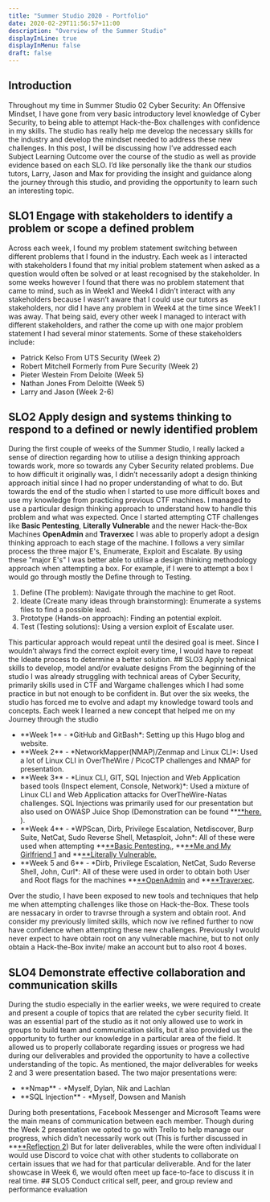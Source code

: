 ```yaml
---
title: "Summer Studio 2020 - Portfolio"
date: 2020-02-29T11:56:57+11:00
description: "Overview of the Summer Studio"
displayInLine: true
displayInMenu: false
draft: false
---
```


## Introduction 
Throughout my time in Summer Studio 02 Cyber Security: An Offensive Mindset, I have gone from very basic introductory level knowledge of Cyber Security, to being able to attempt Hack-the-Box challenges with confidence in my skills.
The studio has really help me develop the necessary skills for the industry and develop the mindset needed to address these new challenges. 
In this post, I will be discussing how I’ve addressed each Subject Learning Outcome over the course of the studio as well as provide evidence based on each SLO.
I’d like personally like the thank our studios tutors, Larry, Jason and Max for providing the insight and guidance along the journey through this studio, and providing the opportunity to learn such an interesting topic.

## SLO1 Engage with stakeholders to identify a problem or scope a defined problem
Across each week, I found my problem statement switching between different problems that I found in the industry. Each week as I interacted with stakeholders I found that my initial problem statement when asked as a question would often be solved or at least recognised by the stakeholder.
In some weeks however I found that there was no problem statement that came to mind, such as in Week1 and Week4 I didn’t interact with any stakeholders because I wasn’t aware that I could use our tutors as stakeholders, nor did I have any problem in Week4 at the time since Week1 I was away.
That being said, every other week I managed to interact with different stakeholders, and rather the come up with one major problem statement I had several minor statements. 
Some of these stakeholders include:
<ul>
<li>
Patrick Kelso From UTS Security (Week 2)
</li>
<li>
Robert Mitchell Formerly from Pure Security (Week 2)
</li>
<li>
Pieter Westein From Deloite (Week 5)
</li>
<li>
Nathan Jones From Deloitte (Week 5)
</li>
<li>
Larry and Jason (Week 2-6)
</li>
</ul>


## SLO2 Apply design and systems thinking to respond to a defined or newly identified problem
During the first couple of weeks of the Summer Studio, I really lacked a sense of direction regarding how to utilise a design thinking approach towards work, more so towards any Cyber Security related problems. Due to how difficult it originally was, I didn’t necessarily adopt a design thinking approach initial since I had no proper understanding of what to do.
But towards the end of the studio when I started to use more difficult boxes and use my knowledge from practicing previous CTF machines. I managed to use a particular design thinking approach to understand how to handle this problem and what was expected. 
Once I started attempting CTF challenges like **Basic Pentesting**, **Literally Vulnerable** and the newer Hack-the-Box Machines **OpenAdmin** and **Traverxec** I was able to properly adopt a design thinking approach to each stage of the machine.
I follows a very similar process the three major E's, Enumerate, Exploit and Escalate. By using these "major E's" I was better able to utilise a design thinking methodology approach when attempting a box.
For example, if I were to attempt a box I would go through mostly the Define through to Testing.
<ol>
<li>
Define (The problem): Navigate through the machine to get Root.
</li>
<li>
Ideate (Create many ideas through brainstorming): Enumerate a systems files to find a possible lead.
</li>
<li>
Prototype (Hands-on approach): Finding an potential exploit.
</li>
<li>
Test (Testing solutions): Using a version exploit of Escalate user.
</li>
</ol>
This particular approach would repeat until the desired goal is meet.
Since I wouldn’t always find the correct exploit every time, I would have to repeat the Ideate process to determine a better solution.
## SLO3 Apply technical skills to develop, model and/or evaluate designs
From the beginning of the studio I was already struggling with technical areas of Cyber Security, primarily skills used in CTF and Wargame challenges which I had some practice in but not enough to be confident in.
But over the six weeks, the studio has forced me to evolve and adapt my knowledge toward tools and concepts. Each week I learned a new concept that helped me on my Journey through the studio
<ul>
<li>
**Week 1** 
- *GitHub and GitBash*: Setting up this Hugo blog and website.
</li>
<li>
**Week 2** 
- *NetworkMapper(NMAP)/Zenmap and Linux CLI*: Used a lot of Linux CLI in OverTheWire / PicoCTP challenges and NMAP for presentation. 
</li>
<li>
**Week 3** 
- *Linux CLI, GIT, SQL Injection and Web Application based tools (Inspect element, Console, Network)*: Used a mixture of Linux CLI and Web Application attacks for OverTheWire-Natas challenges. SQL Injections was primarily used for our presentation but also used on OWASP Juice Shop (Demonstration can be found **<a href="https://www.hdrummon.me/post/reflection3/">**here.</a> ).
</li>
<li>
**Week 4**
- *WPScan, Dirb, Privilege Escalation, Netdiscover, Burp Suite, NetCat, Sudo Reverse Shell, Metasploit, John*: All of these were used when attempting **<a href="https://www.hdrummon.me/post/write-ups/basic-penetration-testing-1-write-up/">**Basic Pentesting.</a>, **<a href="https://www.hdrummon.me/post/write-ups/me-and-my-girlfriend-write-up-1/">**Me and My Girlfriend 1</a> and **<a href="https://www.hdrummon.me/post/write-ups/literally-vulnerable/">**Literally Vulnerable.</a>   
</li>
<li>
**Week 5 and 6**
- *Dirb, Privilege Escalation, NetCat, Sudo Reverse Shell, John, Curl*: All of these were used in order to obtain both User and Root flags for the machines **<a href="https://www.hdrummon.me/post/write-ups/openadmin-write-up/">**OpenAdmin</a> and **<a href="https://www.hdrummon.me/post/write-ups/traverxec-write-up/">**Traverxec</a>.
</li>
</ul>
Over the studio, I have been exposed to new tools and techniques that help me when attempting challenges like those on Hack-the-Box. These tools are nessacary in order to travrse through a system and obtain root. And consider my previously limited skills, which now ive refined further to now have confidence when attempting these new challenges. 
Previously I would never expect to have obtain root on any vulnerable machine, but to not only obtain a Hack-the-Box invite/ make an account but to also root 4 boxes.

## SLO4 Demonstrate effective collaboration and communication skills
During the studio especially in the earlier weeks, we were required to create and present a couple of topics that are related the cyber security field. It was an essential part of the studio as it not only allowed use to work in groups to build team and communication skills, but it also provided us the opportunity to further our knowledge in a particular area of the field.
It allowed us to properly collaborate regarding issues or progress we had during our deliverables and provided the opportunity to have a collective understanding of the topic. As mentioned, the major deliverables for weeks 2 and 3 were presentation based.
The two major presentations were:
<ul>
<li>
**Nmap** 
- *Myself, Dylan, Nik and Lachlan
</li>
<li>
**SQL Injection** 
- *Myself, Dowsen and Manish
</li>
</ul>
During both presentations, Facebook Messenger and Microsoft Teams were the main means of communication between each member. Though during the Week 2 presentation we opted to go with Trello to help manage our progress, which didn’t necessarily work out (This is further discussed in **<a href="https://www.hdrummon.me/post/reflection2/">**Reflection 2</a>)
But for later deliverables, while the were often individual I would use Discord to voice chat with other students to collaborate on certain issues that we had for that particular deliverable. And for the later showcase in Week 6, we would often meet up face-to-face to discuss it in real time.
## SLO5 Conduct critical self, peer, and group review and performance evaluation

